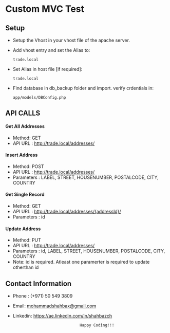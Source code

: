 # Custom MVC Test


## Setup

- Setup the Vhost in your vhost file of the apache server.

 - Add vhost entry and set the Alias to:

    `trade.local`

 - Set Alias in host file [if required]:
 
	`trade.local`
- Find database in db_backup folder and import. verify crdentials in: 
    
    `app/models/DBConfig.php`

## API CALLS

#### Get All Addresses
- Method: GET
- API URL : http://trade.local/addresses/

#### Insert Address
- Method: POST
- API URL : http://trade.local/addresses/
- Parameters : LABEL, STREET, HOUSENUMBER, POSTALCODE, CITY, COUNTRY

#### Get Single Record
- Method: GET
- API URL : http://trade.local/addresses/{addressId}/
- Parameters : id

#### Update Address
- Method: PUT
- API URL : http://trade.local/addresses/
- Parameters : id, LABEL, STREET, HOUSENUMBER, POSTALCODE, CITY, COUNTRY
- Note: id is required. Atleast one paramerter is required to update otherthan id

## Contact Information
 - Phone : (+971) 50 549 3809
 - Email: mohammadshahbax@gmail.com
 - Linkedin: https://ae.linkedin.com/in/shahbazch

                                    Happy Coding!!!